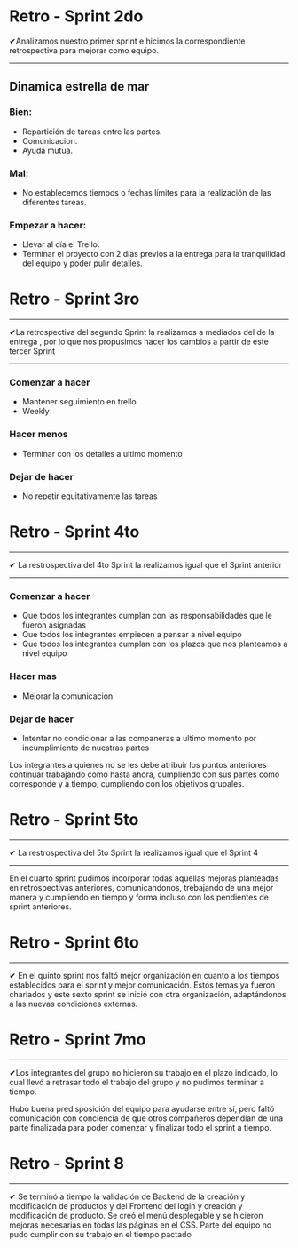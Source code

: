 #  Retro - Sprint  2do

✔Analizamos nuestro primer sprint e hicimos la correspondiente retrospectiva para mejorar como equipo. 
___

##  Dinamica estrella de mar

### Bien:
- Repartición de tareas entre las partes.
- Comunicacion.
- Ayuda mutua.

### Mal:
- No establecernos tiempos o fechas límites para la realización de las diferentes tareas.


### Empezar a hacer:
- Llevar al día el Trello.
- Terminar el proyecto con 2 días previos a la entrega para la tranquilidad del equipo y poder pulir detalles. 

#  Retro - Sprint  3ro
___

✔La retrospectiva del segundo Sprint la realizamos a mediados del de la entrega , por lo que nos propusimos hacer los cambios a partir de este tercer Sprint 
___
### Comenzar a hacer
- Mantener seguimiento en trello 
-  Weekly

### Hacer menos 
- Terminar con los detalles a ultimo momento 

### Dejar de hacer 
- No repetir equitativamente las tareas 

# Retro - Sprint 4to
___

✔ La restrospectiva del 4to Sprint  la realizamos igual que el Sprint anterior
___
### Comenzar a hacer
- Que todos los integrantes cumplan con las responsabilidades que le fueron  asignadas 
- Que todos los integrantes empiecen a pensar a nivel equipo 
- Que todos los integrantes cumplan con los plazos que nos planteamos a nivel equipo 

### Hacer mas 
- Mejorar la comunicacion

### Dejar de hacer
- Intentar no condicionar a las companeras  a ultimo momento por incumplimiento de nuestras partes

Los integrantes a quienes no se les debe atribuir los puntos anteriores continuar trabajando como hasta ahora, cumpliendo con sus partes como corresponde y a tiempo, cumpliendo con los objetivos grupales.

# Retro - Sprint 5to
___

✔ La restrospectiva del 5to Sprint la realizamos igual que el Sprint 4
___
En el cuarto sprint pudimos incorporar todas aquellas mejoras planteadas en retrospectivas anteriores, comunicandonos, trebajando de una mejor manera y cumpliendo en tiempo y forma incluso con los pendientes de sprint anteriores. 

# Retro - Sprint 6to
___
✔ En el quinto sprint nos faltó mejor organización en cuanto a los tiempos establecidos para el sprint y mejor comunicación. Estos temas ya fueron charlados y este sexto sprint se inició con otra organización, adaptándonos a las nuevas condiciones externas. 

# Retro - Sprint 7mo
___
✔Los integrantes del grupo no hicieron su trabajo en el plazo indicado, lo cual llevó a retrasar todo el trabajo del grupo y no pudimos terminar a tiempo.

Hubo buena predisposición del equipo para ayudarse entre sí, pero faltó comunicación con conciencia de que otros compañeros dependían de una parte finalizada para poder comenzar y finalizar todo el sprint a tiempo.

# Retro - Sprint 8
___
✔ Se terminó a tiempo la validación de Backend de la creación y modificación de productos y del Frontend del login y creación y modificación de producto. Se creó el menú desplegable y se hicieron mejoras necesarias en todas las páginas en el CSS.
Parte del equipo no pudo cumplir con su trabajo en el tiempo pactado
